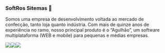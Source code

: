 ### SoftRos Sitemas 👋

Somos uma empresa de desenvolvimento voltada ao mercado de confecção, tanto loja quanto indústria. Com mais de quinze anos de experiência no ramo, nosso principal produto é o “Agulhão”, um software multiplataforma (WEB e mobile) para pequenas e médias empresas. 

<div style="display: flex">
  <a href="https://www.linkedin.com/in/softros-informatica/" target="_BLANK"><img src="https://img.shields.io/badge/LinkedIn-000000?style=for-the-badge&logo=linkedin&logoColor=white" /></a>
  <a href="https://www.instagram.com/agulhaosistema/" target="_BLANK"><img src="https://img.shields.io/badge/Instagram-000000?style=for-the-badge&logo=instagram&logoColor=white" /></a>
  <a href="https://www.agulhao.com.br/" target="_BLANK"><img src="https://img.shields.io/badge/website-000000?style=for-the-badge&logo=About.me&logoColor=white" /></a>
</div>
